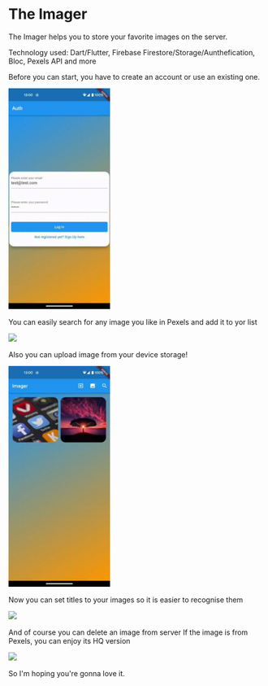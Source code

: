 
# The Imager

The Imager helps you to store your favorite images on the server.

Technology used: Dart/Flutter, Firebase Firestore/Storage/Aunthefication, Bloc, Pexels API and more

Before you can start, you have to create an account or use an existing one.

<img src="https://github.com/NedoPrograMax/imager/blob/master/login.gif" width="200">

You can easily search for any image you like in Pexels and add it to yor list

<img src="https://github.com/NedoPrograMax/imager/blob/master/search.gif" width="200">

Also you can upload image from your device storage!

<img src="https://github.com/NedoPrograMax/imager/blob/master/storage.gif" width="200">

Now you can set titles to your images so it is easier to recognise them

<img src="https://github.com/NedoPrograMax/imager/blob/master/edit.gif" width="200">

And of course you can delete an image from server
If the image is from Pexels, you can enjoy its HQ version

<img src="https://github.com/NedoPrograMax/imager/blob/master/delete_overview.gif" width="200">

So I'm hoping you're gonna love it.


